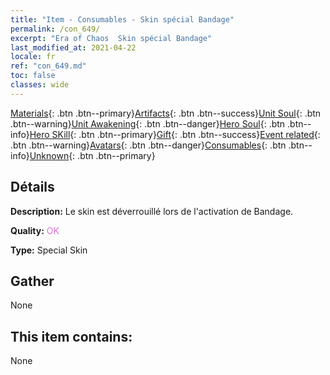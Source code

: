 ```yaml
---
title: "Item - Consumables - Skin spécial Bandage"
permalink: /con_649/
excerpt: "Era of Chaos  Skin spécial Bandage"
last_modified_at: 2021-04-22
locale: fr
ref: "con_649.md"
toc: false
classes: wide
---
```

 [Materials](/ItemsFR/){: .btn .btn--primary}[Artifacts](/ItemsFR/Artifacts/){: .btn .btn--success}[Unit Soul](/ItemsFR/UnitSoul/){: .btn .btn--warning}[Unit Awakening](/ItemsFR/UnitAwakening/){: .btn .btn--danger}[Hero Soul](/ItemsFR/HeroSoul/){: .btn .btn--info}[Hero SKill](/ItemsFR/HeroSkill/){: .btn .btn--primary}[Gift](/ItemsFR/Gift/){: .btn .btn--success}[Event related](/ItemsFR/Events/){: .btn .btn--warning}[Avatars](/ItemsFR/Avatars/){: .btn .btn--danger}[Consumables](/ItemsFR/Consumables/){: .btn .btn--info}[Unknown](/ItemsFR/Unknown/){: .btn .btn--primary}

## Détails
 **Description:** Le skin est déverrouillé lors de l'activation de Bandage.

 **Quality:** <span style="color: #DA70D6">OK</span>

 **Type:** Special Skin

## Gather

  None

## This item contains:

  None

